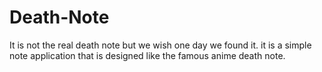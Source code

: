 # Death-Note
It is not the real death note but we wish one day we found it. it is a simple note application that is designed like the famous anime death note.

